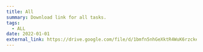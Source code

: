```yaml
---
title: All
summary: Download link for all tasks.
tags:
  - ALL
date: 2022-01-01
external_link: https://drive.google.com/file/d/1bmfn5nhGeXktR4WuK6rzckexGl7gQo3S/view?usp=sharing
---
```

